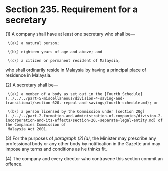 # Section 235. Requirement for a secretary

\(1\) A company shall have at least one secretary who shall be—

     \(a\) a natural person;

     \(b\) eighteen years of age and above; and

     \(c\) a citizen or permanent resident of Malaysia,

who shall ordinarily reside in Malaysia by having a principal place of residence in Malaysia.

\(2\) A secretary shall be—

     \(a\) a member of a body as set out in the [Fourth Schedule](../../../part-5-miscellaneous/division-4-saving-and-transitional/section-620.-repeal-and-savings/fourth-schedule.md); or

     \(b\) a person licensed by the Commission under [section 20g](../../../part-2-formation-and-administration-of-companies/division-2-incorporation-and-its-effects/section-20.-separate-legal-entity.md) of the Companies Commission of   
     Malaysia Act 2001.

\(3\) For the purposes of _paragraph \(2\)\(a\)_, the Minister may prescribe any professional body or any other body by notification in the Gazette and may impose any terms and conditions as he thinks fit.

\(4\) The company and every director who contravene this section commit an offence.



